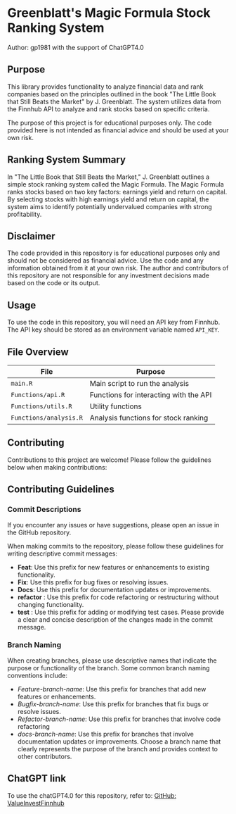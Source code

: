 # Greenblatt's Magic Formula Stock Ranking System

Author: gp1981 with the support of ChatGPT4.0

## Purpose

This library provides functionality to analyze financial data and rank companies based on the principles outlined in the book "The Little Book that Still Beats the Market" by J. Greenblatt. The system utilizes data from the Finnhub API to analyze and rank stocks based on specific criteria.

The purpose of this project is for educational purposes only. The code provided here is not intended as financial advice and should be used at your own risk.

## Ranking System Summary

In "The Little Book that Still Beats the Market," J. Greenblatt outlines a simple stock ranking system called the Magic Formula. The Magic Formula ranks stocks based on two key factors: earnings yield and return on capital. By selecting stocks with high earnings yield and return on capital, the system aims to identify potentially undervalued companies with strong profitability.

## Disclaimer

The code provided in this repository is for educational purposes only and should not be considered as financial advice. Use the code and any information obtained from it at your own risk. The author and contributors of this repository are not responsible for any investment decisions made based on the code or its output.

## Usage

To use the code in this repository, you will need an API key from Finnhub. The API key should be stored as an environment variable named `API_KEY`.

## File Overview

| File                   | Purpose                                |
|------------------------|----------------------------------------|
| `main.R`               | Main script to run the analysis        |
| `Functions/api.R`      | Functions for interacting with the API |
| `Functions/utils.R`    | Utility functions                      |
| `Functions/analysis.R` | Analysis functions for stock ranking   |

## Contributing

Contributions to this project are welcome! Please follow the guidelines below when making contributions:

## Contributing Guidelines

### Commit Descriptions

If you encounter any issues or have suggestions, please open an issue in the GitHub repository.

When making commits to the repository, please follow these guidelines for writing descriptive commit messages:

-   **Feat**: Use this prefix for new features or enhancements to existing functionality.
-   **Fix**: Use this prefix for bug fixes or resolving issues.
-   **Docs**: Use this prefix for documentation updates or improvements.
-   **refactor** : Use this prefix for code refactoring or restructuring without changing functionality.
-   **test** : Use this prefix for adding or modifying test cases. Please provide a clear and concise description of the changes made in the commit message.

### Branch Naming

When creating branches, please use descriptive names that indicate the purpose or functionality of the branch. Some common branch naming conventions include:

-   *Feature*-*branch-name*: Use this prefix for branches that add new features or enhancements.
-   *Bugfix*-*branch-name*: Use this prefix for branches that fix bugs or resolve issues.
-   *Refactor*-*branch-name*: Use this prefix for branches that involve code refactoring
-   *docs*-*branch-name*: Use this prefix for branches that involve documentation updates or improvements. Choose a branch name that clearly represents the purpose of the branch and provides context to other contributors.

## ChatGPT link
To use the chatGPT4.0 for this repository, refer to: 
[GitHub: ValueInvestFinnhub](https://chat.openai.com/share/06d3c853-5b08-431b-b534-0d361bcb6b1d)

